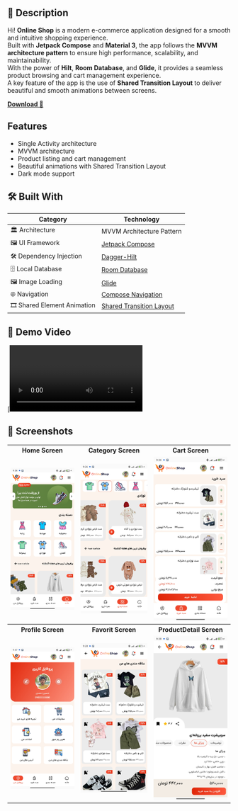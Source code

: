## 📜 Description  
Hi! **Online Shop** is a modern e-commerce application designed for a smooth and intuitive shopping experience.  
Built with **Jetpack Compose** and **Material 3**, the app follows the **MVVM architecture pattern** to ensure high performance, scalability, and maintainability.  
With the power of **Hilt**, **Room Database**, and **Glide**, it provides a seamless product browsing and cart management experience.  
A key feature of the app is the use of **Shared Transition Layout** to deliver beautiful and smooth animations between screens.



[**Download 🚀**](https://github.com/alirezaahmadi056/shop-animation/releases/download/V1.0.0.0/app-release.apk)

## Features
- Single Activity architecture  
- MVVM architecture  
- Product listing and cart management  
- Beautiful animations with Shared Transition Layout  
- Dark mode support  

## 🛠 Built With

| Category                  | Technology                     |
|---------------------------|---------------------------------|
| 🏛 Architecture            | MVVM Architecture Pattern       |
| 🖼️ UI Framework            | [Jetpack Compose](https://developer.android.com/jetpack/compose) |
| 🛠️ Dependency Injection    | [Dagger-Hilt](https://dagger.dev/hilt/) |
| 🗄️ Local Database          | [Room Database](https://developer.android.com/jetpack/androidx/releases/room) |
| 🖼️ Image Loading           | [Glide](https://github.com/bumptech/glide) |
| 🌐 Navigation              | [Compose Navigation](https://developer.android.com/jetpack/compose/navigation) |
| 🎞️ Shared Element Animation| [Shared Transition Layout](https://developer.android.com/develop/ui/compose/animation/shared-elements) |

## 🎥 Demo Video

[![Watch the Demo Video](assests/1747121035570.mp4)

## 📱 Screenshots
<table style="width:100%">
  <tr>
    <th>Home Screen</th>
    <th>Category Screen</th> 
    <th>Cart Screen</th> 
  </tr>
  <tr>
    <td><img src="assests/home.jpg" width=240/></td> 
    <td><img src="assests/category.jpg" width=240/></td>
    <td><img src="assests/cart.jpg" width=240/></td>
  </tr>
  <tr>
    <th>Profile Screen</th>
    <th>Favorit Screen</th> 
    <th>ProductDetail Screen</th> 
  </tr>
  <tr>
    <td><img src="assests/profile.jpg" width=240/></td> 
    <td><img src="assests/favorite.jpg" width=240/></td>
    <td><img src="assests/productDetail.jpg" width=240/></td>
  </tr>
</table>
